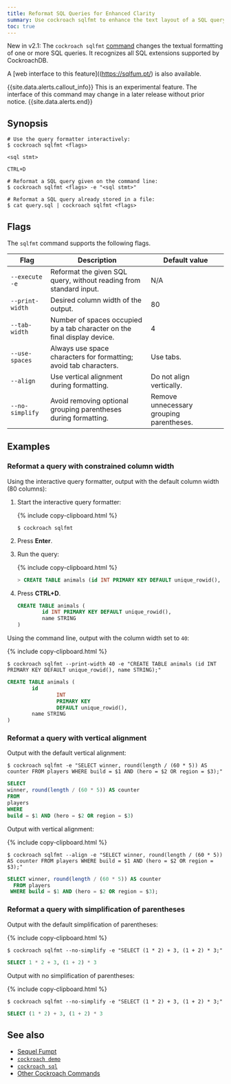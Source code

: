 ```yaml
---
title: Reformat SQL Queries for Enhanced Clarity
summary: Use cockroach sqlfmt to enhance the text layout of a SQL query.
toc: true
---
```


<span class="version-tag">New in v2.1:</span> The `cockroach sqlfmt`
[command](cockroach-commands.html) changes the textual formatting of
one or more SQL queries. It recognizes all SQL extensions supported by
CockroachDB.

A [web interface to this feature]((https://sqlfum.pt/) is also available.

{{site.data.alerts.callout_info}}
This is an experimental feature. The interface of
this command may change in a later release without prior notice.
{{site.data.alerts.end}}

## Synopsis

~~~ shell
# Use the query formatter interactively:
$ cockroach sqlfmt <flags>

<sql stmt>

CTRL+D

# Reformat a SQL query given on the command line:
$ cockroach sqlfmt <flags> -e "<sql stmt>"

# Reformat a SQL query already stored in a file:
$ cat query.sql | cockroach sqlfmt <flags>
~~~

## Flags

The `sqlfmt` command supports the following flags.

Flag | Description | Default value
-----|------|----
`--execute`<br>`-e` | Reformat the given SQL query, without reading from standard input. | N/A
`--print-width` | Desired column width of the output. | 80
`--tab-width` | Number of spaces occupied by a tab character on the final display device. | 4
`--use-spaces` | Always use space characters for formatting; avoid tab characters. | Use tabs.
`--align` | Use vertical alignment during formatting. | Do not align vertically.
`--no-simplify` | Avoid removing optional grouping parentheses during formatting. | Remove unnecessary grouping parentheses.

## Examples

### Reformat a query with constrained column width

Using the interactive query formatter, output with the default column width (80 columns):

1. Start the interactive query formatter:

    {% include copy-clipboard.html %}
    ~~~ shell
    $ cockroach sqlfmt
    ~~~

2. Press **Enter**.

3. Run the query:

    {% include copy-clipboard.html %}
    ~~~ sql
    > CREATE TABLE animals (id INT PRIMARY KEY DEFAULT unique_rowid(), name STRING);
    ~~~
4. Press **CTRL+D**.

    ~~~ sql
    CREATE TABLE animals (
            id INT PRIMARY KEY DEFAULT unique_rowid(),
            name STRING
    )
    ~~~

Using the command line, output with the column width set to `40`:

{% include copy-clipboard.html %}
~~~ shell
$ cockroach sqlfmt --print-width 40 -e "CREATE TABLE animals (id INT PRIMARY KEY DEFAULT unique_rowid(), name STRING);"
~~~

~~~ sql
CREATE TABLE animals (
        id
                INT
                PRIMARY KEY
                DEFAULT unique_rowid(),
        name STRING
)
~~~

### Reformat a query with vertical alignment

Output with the default vertical alignment:

~~~ shell
$ cockroach sqlfmt -e "SELECT winner, round(length / (60 * 5)) AS counter FROM players WHERE build = $1 AND (hero = $2 OR region = $3);"
~~~

~~~ sql
SELECT
winner, round(length / (60 * 5)) AS counter
FROM
players
WHERE
build = $1 AND (hero = $2 OR region = $3)
~~~

Output with vertical alignment:

{% include copy-clipboard.html %}
~~~ shell
$ cockroach sqlfmt --align -e "SELECT winner, round(length / (60 * 5)) AS counter FROM players WHERE build = $1 AND (hero = $2 OR region = $3);"
~~~

~~~ sql
SELECT winner, round(length / (60 * 5)) AS counter
  FROM players
 WHERE build = $1 AND (hero = $2 OR region = $3);
~~~

### Reformat a query with simplification of parentheses

Output with the default simplification of parentheses:

{% include copy-clipboard.html %}
~~~ shell
$ cockroach sqlfmt --no-simplify -e "SELECT (1 * 2) + 3, (1 + 2) * 3;"
~~~

~~~ sql
SELECT 1 * 2 + 3, (1 + 2) * 3
~~~

Output with no simplification of parentheses:

{% include copy-clipboard.html %}
~~~ shell
$ cockroach sqlfmt --no-simplify -e "SELECT (1 * 2) + 3, (1 + 2) * 3;"
~~~

~~~ sql
SELECT (1 * 2) + 3, (1 + 2) * 3
~~~

## See also

- [Sequel Fumpt](https://sqlfum.pt/)
- [`cockroach demo`](cockroach-demo.html)
- [`cockroach sql`](use-the-built-in-sql-client.html)
- [Other Cockroach Commands](cockroach-commands.html)
